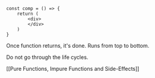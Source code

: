 ```
const comp = () => {
	return (
		<div>
		</div>
	)
}
```

Once function returns, it's done. Runs from top to bottom.

Do not go through the life cycles.

[[Pure Functions, Impure Functions and Side-Effects]]
